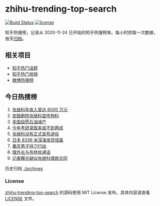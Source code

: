 # zhihu-trending-top-search

[![Build Status](https://github.com/justjavac/zhihu-trending-top-search/workflows/ci/badge.svg?branch=main)](https://github.com/justjavac/zhihu-trending-top-search/actions)
[![license](https://img.shields.io/github/license/justjavac/zhihu-trending-top-search)](https://github.com/justjavac/zhihu-trending-top-search/blob/main/LICENSE)

知乎热搜榜，记录从 2020-11-24 日开始的知乎热搜榜单。每小时抓取一次数据，按天[归档](./archives)。

## 相关项目

- [知乎热门话题](https://github.com/justjavac/zhihu-trending-hot-questions)
- [知乎热门视频](https://github.com/justjavac/zhihu-trending-hot-video)
- [微博热搜榜](https://github.com/justjavac/weibo-trending-hot-search)

## 今日热搜榜

<!-- BEGIN -->
<!-- 最后更新时间 Tue Apr 04 2023 10:00:35 GMT+0800 (China Standard Time) -->

1. [张继科年收入曾达 6000 万元](https://www.zhihu.com/search?q=%E5%BC%A0%E7%BB%A7%E7%A7%91%E5%B9%B4%E6%94%B6%E5%85%A5%E6%9B%BE%E8%BE%BE%206000%20%E4%B8%87%E5%85%83)
1. [安踏删除张继科宣传物料](https://www.zhihu.com/search?q=%E5%AE%89%E8%B8%8F%E5%88%A0%E9%99%A4%E5%BC%A0%E7%BB%A7%E7%A7%91%E5%AE%A3%E4%BC%A0%E7%89%A9%E6%96%99)
1. [多国自愿石油减产](https://www.zhihu.com/search?q=%E5%A4%9A%E5%9B%BD%E8%87%AA%E6%84%BF%E7%9F%B3%E6%B2%B9%E5%87%8F%E4%BA%A7)
1. [今年考研录取率或不到两成](https://www.zhihu.com/search?q=%E4%BB%8A%E5%B9%B4%E8%80%83%E7%A0%94%E5%BD%95%E5%8F%96%E7%8E%87%E6%88%96%E4%B8%8D%E5%88%B0%E4%B8%A4%E6%88%90)
1. [张继科没有正式宣布退役](https://www.zhihu.com/search?q=%E5%BC%A0%E7%BB%A7%E7%A7%91%E6%B2%A1%E6%9C%89%E6%AD%A3%E5%BC%8F%E5%AE%A3%E5%B8%83%E9%80%80%E5%BD%B9)
1. [日本 8336 米深海发现怪鱼](https://www.zhihu.com/search?q=%E6%97%A5%E6%9C%AC%208336%20%E7%B1%B3%E6%B7%B1%E6%B5%B7%E5%8F%91%E7%8E%B0%E6%80%AA%E9%B1%BC)
1. [重庆男子持刀行凶](https://www.zhihu.com/search?q=%E9%87%8D%E5%BA%86%E7%94%B7%E5%AD%90%E6%8C%81%E5%88%80%E8%A1%8C%E5%87%B6)
1. [俄外长与布林肯通话](https://www.zhihu.com/search?q=%E4%BF%84%E5%A4%96%E9%95%BF%E4%B8%8E%E5%B8%83%E6%9E%97%E8%82%AF%E9%80%9A%E8%AF%9D)
1. [记者曝光疑似张继科借款合同](https://www.zhihu.com/search?q=%E8%AE%B0%E8%80%85%E6%9B%9D%E5%85%89%E7%96%91%E4%BC%BC%E5%BC%A0%E7%BB%A7%E7%A7%91%E5%80%9F%E6%AC%BE%E5%90%88%E5%90%8C)

<!-- END -->

历史归档 [./archives](./archives)

### License

[zhihu-trending-top-search](https://github.com/justjavac/zhihu-trending-top-search) 的源码使用 MIT License
发布。具体内容请查看 [LICENSE](./LICENSE) 文件。
